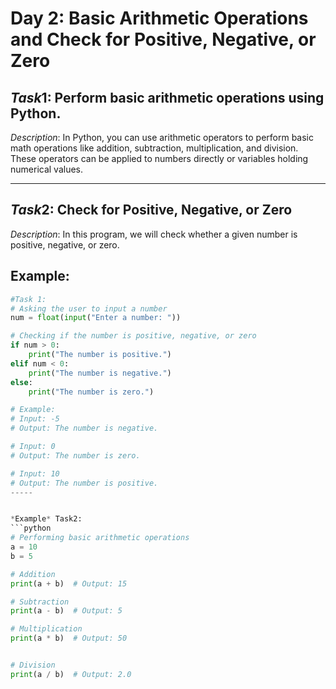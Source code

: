 # Day 2: Basic Arithmetic Operations and Check for Positive, Negative, or Zero
## *Task*1: Perform basic arithmetic operations using Python.

*Description*:
In Python, you can use arithmetic operators to perform basic math operations like addition, subtraction, multiplication, and division. These operators can be applied to numbers directly or variables holding numerical values.

---

## *Task*2: Check for Positive, Negative, or Zero

*Description*:
In this program, we will check whether a given number is positive, negative, or zero.

## Example:

```python
#Task 1:
# Asking the user to input a number
num = float(input("Enter a number: "))

# Checking if the number is positive, negative, or zero
if num > 0:
    print("The number is positive.")
elif num < 0:
    print("The number is negative.")
else:
    print("The number is zero.")

# Example:
# Input: -5
# Output: The number is negative.

# Input: 0
# Output: The number is zero.

# Input: 10
# Output: The number is positive.
-----


*Example* Task2:
```python
# Performing basic arithmetic operations
a = 10
b = 5

# Addition
print(a + b)  # Output: 15

# Subtraction
print(a - b)  # Output: 5

# Multiplication
print(a * b)  # Output: 50


# Division
print(a / b)  # Output: 2.0
